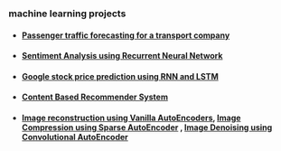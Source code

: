 ### machine learning projects

- ####  [Passenger traffic forecasting for a transport company](https://github.com/sksoumik/machine-learning-projects/blob/master/Forecasting_traffic/timeseries_forecasting.ipynb)

- #### [Sentiment Analysis using Recurrent Neural Network](https://github.com/sksoumik/machine-learning-projects/blob/master/sentiment_analysis/SentimentAnalysis.ipynb)

- #### [Google stock price prediction using RNN and LSTM](https://github.com/sksoumik/machine-learning-projects/blob/master/stock_price_prediction/stock_price_prediction.ipynb)

- #### [Content Based Recommender System](https://github.com/sksoumik/machine-learning-projects/blob/master/recommnedation_system_content_based/movie_recommender.ipynb)

- #### [Image reconstruction using Vanilla AutoEncoders](https://github.com/sksoumik/machine-learning-projects/blob/master/autoencoders_fashion_mnist/image_reconstruction_autoencoder.ipynb), [Image Compression using Sparse AutoEncoder](https://github.com/sksoumik/machine-learning-projects/blob/master/autoencoders_fashion_mnist/image_compression_sparse_autoencoder.ipynb) , [Image Denoising using Convolutional AutoEncoder](https://github.com/sksoumik/machine-learning-projects/blob/master/autoencoders_fashion_mnist/image_denoising_convolutional_autoencoder.ipynb)
